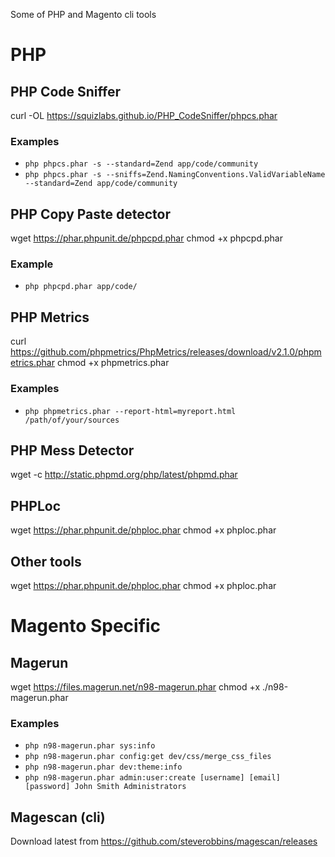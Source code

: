 Some of PHP and Magento cli tools

# PHP

## PHP Code Sniffer
curl -OL https://squizlabs.github.io/PHP_CodeSniffer/phpcs.phar

### Examples
- `php phpcs.phar -s --standard=Zend app/code/community`
- `php phpcs.phar -s --sniffs=Zend.NamingConventions.ValidVariableName --standard=Zend app/code/community`

## PHP Copy Paste detector
wget https://phar.phpunit.de/phpcpd.phar
chmod +x phpcpd.phar
### Example	
- `php phpcpd.phar app/code/`

## PHP Metrics
curl https://github.com/phpmetrics/PhpMetrics/releases/download/v2.1.0/phpmetrics.phar
chmod +x phpmetrics.phar
### Examples
- `php phpmetrics.phar --report-html=myreport.html /path/of/your/sources`

## PHP Mess Detector
wget -c http://static.phpmd.org/php/latest/phpmd.phar

## PHPLoc
wget https://phar.phpunit.de/phploc.phar
chmod +x phploc.phar

## Other tools
wget https://phar.phpunit.de/phploc.phar
chmod +x phploc.phar

# Magento Specific
## Magerun
wget https://files.magerun.net/n98-magerun.phar
chmod +x ./n98-magerun.phar
### Examples
- `php n98-magerun.phar sys:info`
- `php n98-magerun.phar config:get dev/css/merge_css_files`
- `php n98-magerun.phar dev:theme:info`
- `php n98-magerun.phar admin:user:create [username] [email] [password] John Smith Administrators`

## Magescan (cli)
Download latest from https://github.com/steverobbins/magescan/releases
